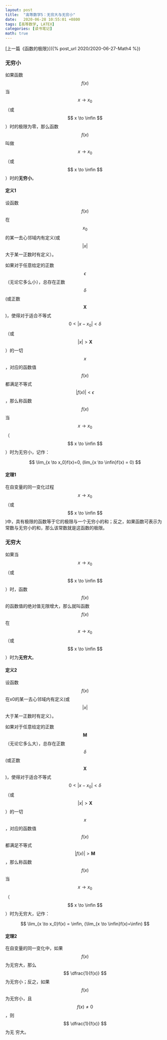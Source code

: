 ```yaml
---
layout: post
title:  "高等数学5：无穷大与无穷小"
date:   2020-06-28 10:55:01 +0800
tags: [高等数学, LATEX]
categories: [读书笔记]
math: true
---
```


[上一篇《函数的极限》]({% post_url 2020/2020-06-27-Math4 %})

### 无穷小

如果函数<span> $$ f(x) $$ </span>当<span> $$ x \to x_0 $$ </span>（或 <span> $$ x \to \infin $$ </span> ）时的极限为零，那么函数<span> $$ f(x) $$ </span>叫做 <span> $$ x \to x_0 $$ </span> （或 <span> $$ x \to \infin $$ </span> ）时的**无穷小**。


#### 定义1 

设函数<span> $$ f(x) $$ </span>在<span> $$ x_0 $$ </span>的某一去心邻域内有定义(或<span> $$ |x| $$ </span>大于某一正数时有定义）。

如果对于任意给定的正数 <span> $$ \epsilon $$ </span> （无论它多么小），总存在正数 <span> $$ \delta $$ </span> (或正数 <span> $$ \bm X $$ </span> )，使得对于适合不等式 <span> $$ 0 \lt | x - x_0 | \lt \delta $$ </span> （或 <span> $$ |x| \gt \bm X $$ </span> ）的一切 <span> $$ x $$ </span> ，对应的函数值<span> $$ f(x) $$ </span>都满足不等式<span> $$ |f(x) | \lt \epsilon $$ </span>，那么称函数<span> $$ f(x) $$ </span>当<span> $$ x \to x_0 $$ </span>（ <span> $$ x \to \infin $$ </span>）时为无穷小，记作：

$$
\lim_{x \to x_0}f(x)=0, (lim_{x \to \infin}f(x) = 0)
$$


#### 定理1 

在自变量的同一变化过程<span> $$ x \to x_0 $$ </span>（或<span> $$ x \to \infin $$ </span>)中，具有极限的函数等于它的极限与一个无穷小的和；反之，如果函数可表示为常数与无穷小的和，那么该常数就是这函数的极限。


### 无穷大

如果当<span> $$ x \to x_0 $$ </span>（或<span> $$ x \to \infin $$ </span>）时，函数<span> $$ f(x) $$ </span>的函数值的绝对值无限增大，那么就叫函数<span> $$ f(x) $$ </span>在<span> $$ x \to x_0 $$ </span>（或<span> $$ x \to \infin $$ </span>）时为**无穷大**。


#### 定义2 

设函数<span> $$ f(x) $$ </span>在x0的某一去心邻域内有定义(或<span> $$ |x| $$ </span>大于某一正数时有定义）。

如果对于任意给定的正数<span> $$ \bm M $$ </span>（无论它多么大），总存在正数<span> $$ \delta $$ </span>(或正数<span> $$ \bm X $$ </span>)，使得对于适合不等式 <span> $$ 0 \lt | x - x_0 | \lt \delta $$ </span>（或 <span> $$ |x| \gt \bm X $$ </span> ）的一切<span> $$ x $$ </span>，对应的函数值<span> $$ f(x) $$ </span>都满足不等式 <span> $$ | f(x) | \gt \bm M $$ </span>，那么称函数<span> $$ f(x) $$ </span>当<span> $$ x \to x_0 $$ </span>（<span> $$ x \to \infin $$ </span>）时为无穷大，记作：

$$
\lim_{x \to x_0}f(x) = \infin, (\lim_{x \to \infin}f(x)=\infin)
$$


#### 定理2

在自变量的同一变化中，如果<span> $$ f(x) $$ </span>为无穷大，那么<span>  $$ \dfrac{1}{f(x)} $$ </span>  为无穷小；反之，如果<span> $$ f(x) $$ </span>为无穷小，且<span> $$ f(x) \not = 0 $$ </span>，则<span> $$ \dfrac{1}{f(x)} $$ </span> 为无
穷大。
